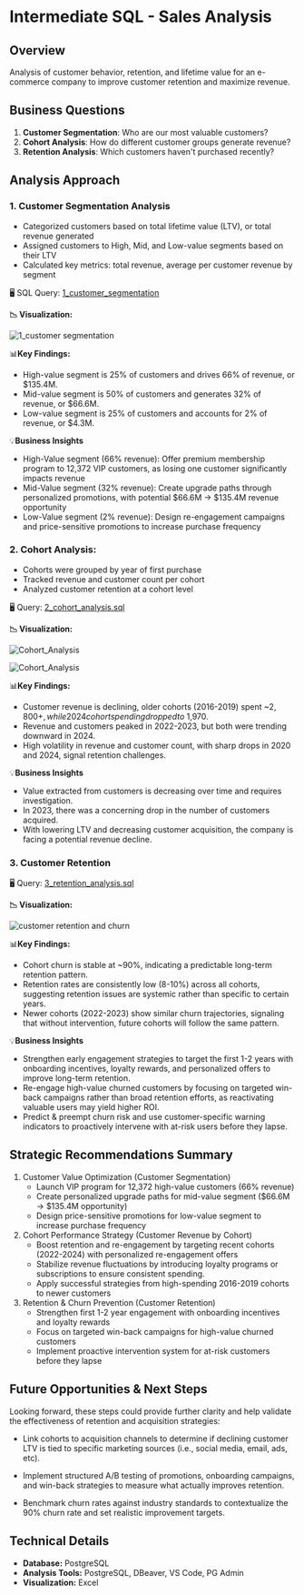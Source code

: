 # Intermediate SQL - Sales Analysis

## Overview
Analysis of customer behavior, retention, and lifetime value for an e-commerce company to improve customer retention and maximize revenue.

## Business Questions
1. **Customer Segmentation**: Who are our most valuable customers?
2. **Cohort Analysis**: How do different customer groups generate revenue?
3. **Retention Analysis**: Which customers haven't purchased recently?

## Analysis Approach
### 1. Customer Segmentation Analysis
- Categorized customers based on total lifetime value (LTV), or total revenue generated
- Assigned customers to High, Mid, and Low-value segments based on their LTV
- Calculated key metrics: total revenue, average per customer revenue by segment

🖥️ SQL Query: [1_customer_segmentation](/Scripts/1_customer_segmentation.sql)

**📉 Visualization:**

![1_customer segmentation](/images/1_customer_segmentation.png)

📊**Key Findings:**
- High-value segment is 25% of customers and drives 66% of revenue, or $135.4M.
- Mid-value segment is 50% of customers and generates 32% of revenue, or $66.6M.
- Low-value segment is 25% of customers and accounts for 2% of revenue, or $4.3M.

💡**Business Insights**
- High-Value segment (66% revenue): Offer premium membership program to 12,372 VIP customers, as losing one customer significantly impacts revenue
- Mid-Value segment (32% revenue): Create upgrade paths through personalized promotions, with potential $66.6M → $135.4M revenue opportunity
- Low-Value segment (2% revenue): Design re-engagement campaigns and price-sensitive promotions to increase purchase frequency


### 2. **Cohort Analysis**: 
- Cohorts were grouped by year of first purchase
- Tracked revenue and customer count per cohort
- Analyzed customer retention at a cohort level

🖥️ Query: [2_cohort_analysis.sql](/Scripts/2_cohort_analysis.sql)

**📉 Visualization:**

![Cohort_Analysis](/Images/2_Cohort_Revenue.png)

![Cohort_Analysis](/Images/2_revenue_and_customers.png)

📊**Key Findings:**
- Customer revenue is declining, older cohorts (2016-2019) spent ~$2,800+, while 2024 cohort spending dropped to ~$1,970.
- Revenue and customers peaked in 2022-2023, but both were trending downward in 2024.
- High volatility in revenue and customer count, with sharp drops in 2020 and 2024, signal retention challenges.

💡**Business Insights**
- Value extracted from customers is decreasing over time and requires investigation.
- In 2023, there was a concerning drop in the number of customers acquired.
- With lowering LTV and decreasing customer acquisition, the company is facing a potential revenue decline.

### 3. Customer Retention

🖥️ Query: [3_retention_analysis.sql](/Scripts/3_retention_analysis.sql)

**📉 Visualization:**

![customer retention and churn](/images/3_customer%20retention%20and%20churn.png)

📊**Key Findings:**
- Cohort churn is stable at ~90%, indicating a predictable long-term retention pattern.
- Retention rates are consistently low (8-10%) across all cohorts, suggesting retention issues are systemic rather than specific to certain years.
- Newer cohorts (2022-2023) show similar churn trajectories, signaling that without intervention, future cohorts will follow the same pattern.

💡**Business Insights**
- Strengthen early engagement strategies to target the first 1-2 years with onboarding incentives, loyalty rewards, and personalized offers to improve long-term retention.
- Re-engage high-value churned customers by focusing on targeted win-back campaigns rather than broad retention efforts, as reactivating valuable users may yield higher ROI.
- Predict & preempt churn risk and use customer-specific warning indicators to proactively intervene with at-risk users before they lapse.


## Strategic Recommendations Summary
1. Customer Value Optimization (Customer Segmentation)
    - Launch VIP program for 12,372 high-value customers (66% revenue)
    - Create personalized upgrade paths for mid-value segment ($66.6M → $135.4M opportunity)
    - Design price-sensitive promotions for low-value segment to increase purchase frequency
2. Cohort Performance Strategy (Customer Revenue by Cohort)
    - Boost retention and re-engagement by targeting recent cohorts (2022-2024) with personalized re-engagement offers
    - Stabilize revenue fluctuations by introducing loyalty programs or subscriptions to ensure consistent spending.
    - Apply successful strategies from high-spending 2016-2019 cohorts to newer customers
3. Retention & Churn Prevention (Customer Retention)
    - Strengthen first 1-2 year engagement with onboarding incentives and loyalty rewards
    - Focus on targeted win-back campaigns for high-value churned customers
    - Implement proactive intervention system for at-risk customers before they lapse

## Future Opportunities & Next Steps

Looking forward, these steps could provide further clarity and help validate the effectiveness of retention and acquisition strategies:

- Link cohorts to acquisition channels to determine if declining customer LTV is tied to specific marketing sources (i.e., social media, email, ads, etc).

- Implement structured A/B testing of promotions, onboarding campaigns, and win-back strategies to measure what actually improves retention.

- Benchmark churn rates against industry standards to contextualize the 90% churn rate and set realistic improvement targets.

## Technical Details
- **Database:** PostgreSQL
- **Analysis Tools:** PostgreSQL, DBeaver, VS Code, PG Admin
- **Visualization:** Excel

